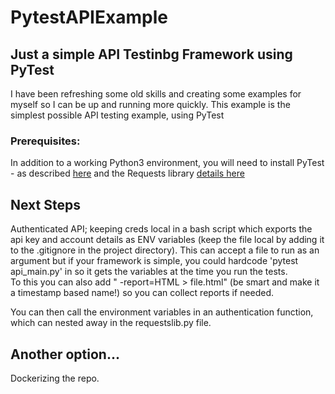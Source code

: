 # PytestAPIExample
## Just a simple API Testinbg Framework using PyTest

I have been refreshing some old skills and creating some examples for myself so I can be up and running more quickly.  This example is the simplest possible API testing example, using PyTest

### Prerequisites:

In addition to a working Python3 environment, you will need to install PyTest - as described [here](https://docs.pytest.org/en/7.1.x/getting-started.html) and the Requests library [details here](https://pypi.org/project/requests/)


## Next Steps

Authenticated API; keeping creds local in a bash script which exports the api key and account details as ENV variables (keep the file local by adding it to the .gitignore in the project directory). This can accept a file to run as an argument but if your framework is simple, you could hardcode 'pytest api_main.py' in so it gets the variables at the time you run the tests.  
To this you can also add " -report=HTML > file.html" (be smart and make it a timestamp based name!) so you can collect reports if needed.

You can then call the environment variables in an authentication function, which can nested away in the requestslib.py file.


## Another option...

Dockerizing the repo.



